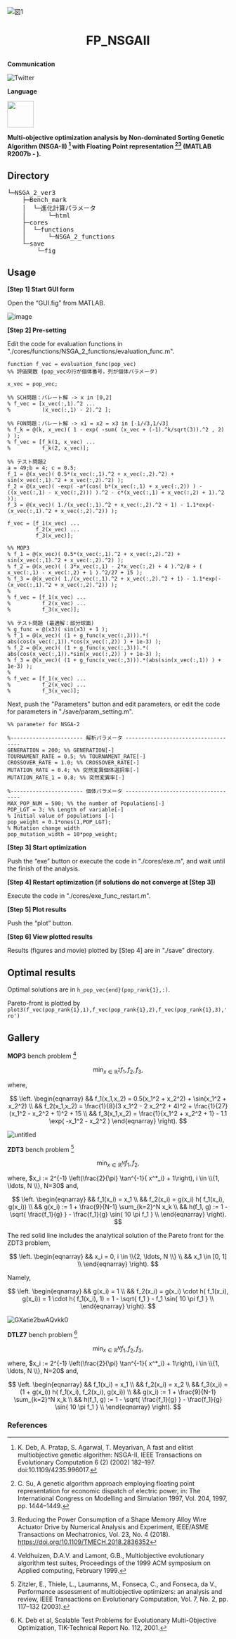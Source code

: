 ![図1](https://user-images.githubusercontent.com/114337358/219954099-4fb00380-c782-446b-ada5-273ca26eb07b.png)

# <p align=center>FP_NSGAII</p>

**Communication**

<a style="text-decoration: none" href="https://twitter.com/hogelungfish_" target="_blank">
    <img src="https://img.shields.io/badge/twitter-%40hogelungfish_-1da1f2.svg" alt="Twitter">
</a>
<p>

**Language**
<p>
<img src="https://cdn.jsdelivr.net/gh/devicons/devicon/icons/matlab/matlab-original.svg" width="60"/>
<p>


__Multi-objective optimization analysis by Non-dominated Sorting Genetic Algorithm (NSGA-II) [^1] with Floating Point representation [^2][^4] (MATLAB R2007b - ).__

    
## Directory
<pre>
└─NSGA_2_ver3
    ├─Bench_mark
    │  └─進化計算パラメータ
    │      └─html
    ├─cores
    │  └─functions
    │      └─NSGA_2_functions
    └─save
        └─fig
</pre>

<!---
## Publications

If you use this work in an academic context, please cite the following publication(s):

* Reducing the Power Consumption of a Shape Memory Alloy Wire Actuator Drive by Numerical Analysis and Experiment, IEEE/ASME Transactions on Mechatronics, Vol. 23, No. 4 (2018).  
https://doi.org/10.1109/TMECH.2018.2836352

````
@ARTICLE{8358981,
  author={Yamano, Akio and Shintani, Atsuhiko and Ito, Tomohiro and Nakagawa, Chihiro},
  journal={IEEE/ASME Transactions on Mechatronics}, 
  title={Reducing the Power Consumption of a Shape Memory Alloy Wire Actuator Drive by Numerical Analysis and Experiment}, 
  year={2018},
  volume={23},
  number={4},
  pages={1854-1865},
  doi={10.1109/TMECH.2018.2836352}
}
````
-->    
    
## Usage


__[Step 1] Start GUI form__

Open the “GUI.fig” from MATLAB.

![image](https://github.com/KRproject-tech/FreeSurface_Vortex_Sheet_Model/assets/114337358/1ec9b2fd-6ca4-4a68-bffa-2ccf86901921)


__[Step 2] Pre-setting__

Edit the code for evaluation functions in "./cores/functions/NSGA_2_functions/evaluation_func.m".

````
function f_vec = evaluation_func(pop_vec)
%% 評価関数 (pop_vecの行が個体番号，列が個体パラメータ)

x_vec = pop_vec;

%% SCH問題：パレート解 -> x in [0,2]
% f_vec = [x_vec(:,1).^2 ...
%          (x_vec(:,1) - 2).^2 ]; 

%% FON問題：パレート解 -> x1 = x2 = x3 in [-1/√3,1/√3] 
% f_k = @(k, x_vec)( 1 - exp( -sum( (x_vec + (-1).^k/sqrt(3)).^2 , 2) ) );
% f_vec = [f_k(1, x_vec) ...
%          f_k(2, x_vec)];
     
%% テスト問題2
a = 49;b = 4; c = 0.5;
f_1 = @(x_vec)( 0.5*(x_vec(:,1).^2 + x_vec(:,2).^2) + sin(x_vec(:,1).^2 + x_vec(:,2).^2) );
f_2 = @(x_vec)( -exp( -a*(cos( b*(x_vec(:,1) + x_vec(:,2)) ) - ((x_vec(:,1) - x_vec(:,2))) ).^2 - c*(x_vec(:,1) + x_vec(:,2) + 1).^2  ));
f_3 = @(x_vec)( 1./(x_vec(:,1).^2 + x_vec(:,2).^2 + 1) - 1.1*exp(-(x_vec(:,1).^2 + x_vec(:,2).^2)) );

f_vec = [f_1(x_vec) ...
         f_2(x_vec) ...
         f_3(x_vec)];

%% MOP3
% f_1 = @(x_vec)( 0.5*(x_vec(:,1).^2 + x_vec(:,2).^2) + sin(x_vec(:,1).^2 + x_vec(:,2).^2) );
% f_2 = @(x_vec)( ( 3*x_vec(:,1) - 2*x_vec(:,2) + 4 ).^2/8 + ( x_vec(:,1) - x_vec(:,2) + 1 ).^2/27 + 15 );
% f_3 = @(x_vec)( 1./(x_vec(:,1).^2 + x_vec(:,2).^2 + 1) - 1.1*exp(-(x_vec(:,1).^2 + x_vec(:,2).^2)) );
% 
% f_vec = [f_1(x_vec) ...
%          f_2(x_vec) ...
%          f_3(x_vec)];

%% テスト問題 (最適解：部分球面)
% g_func = @(x3)( sin(x3) + 1 );
% f_1 = @(x_vec)( (1 + g_func(x_vec(:,3))).*( abs(cos(x_vec(:,1)).*cos(x_vec(:,2)) ) + 1e-3) );
% f_2 = @(x_vec)( (1 + g_func(x_vec(:,3))).*( abs(cos(x_vec(:,1)).*sin(x_vec(:,2)) ) + 1e-3) );
% f_3 = @(x_vec)( (1 + g_func(x_vec(:,3))).*(abs(sin(x_vec(:,1)) ) + 1e-3) );
% 
% f_vec = [f_1(x_vec) ...
%          f_2(x_vec) ...
%          f_3(x_vec)];
````

Next, push the "Parameters" button and edit parameters, or edit the code for parameters in "./save/param_setting.m".

````
%% parameter for NSGA-2

%----------------------- 解析パラメータ ------------------------------------
GENERATION = 200; %% GENERATION[-]
TOURNAMENT_RATE = 0.5; %% TOURNAMENT_RATE[-]
CROSSOVER_RATE = 1.0; %% CROSSOVER_RATE[-]
MUTATION_RATE = 0.4; %% 突然変異個体選択率[-]
MUTATION_RATE_1 = 0.8; %% 突然変異率[-]

%----------------------- 個体パラメータ ------------------------------------
MAX_POP_NUM = 500; %% the number of Populations[-]
POP_LGT = 3; %% Length of variable[-]
% Initial value of populations [-]
pop_weight = 0.1*ones(1,POP_LGT); 
% Mutation change width
pop_mutation_width = 10*pop_weight;
````

__[Step 3] Start optimization__

Push the “exe” button or execute the code in "./cores/exe.m", and wait until the finish of the analysis.

__[Step 4] Restart optimization (if solutions do not converge at [Step 3])__

Execute the code in "./cores/exe_func_restart.m".

__[Step 5] Plot results__

Push the “plot” button.
    
__[Step 6] View plotted results__

Results (figures and movie) plotted by [Step 4] are in "./save" directory.



## Optimal results

Optimal solutions are in `h_pop_vec{end}(pop_rank{1},:)`.

Pareto-front is plotted by `plot3(f_vec(pop_rank{1},1),f_vec(pop_rank{1},2),f_vec(pop_rank{1},3),'ro')`

## Gallery


__MOP3__ bench problem [^3]

$$
\min_{x \in \mathbb{R}^2} f_1, f_2, f_3, 
$$

where,

$$ 
\left.
\begin{eqnarray}
&& f_1(x_1,x_2) = 0.5(x_1^2 + x_2^2) + \sin(x_1^2 + x_2^2) \\
&& f_2(x_1,x_2) = \frac{1}{8}(3 x_1^2 - 2 x_2^2 + 4)^2 + \frac{1}{27}(x_1^2 - x_2^2 + 1)^2 + 15 \\
&& f_3(x_1,x_2) = \frac{1}{x_1^2 + x_2^2 + 1} - 1.1 \exp( -x_1^2 - x_2^2 )
\end{eqnarray}
\right).
$$

![untitled](https://user-images.githubusercontent.com/114337358/192941614-b21db790-023d-4ea5-b123-1c01fb182c7b.png)

__ZDT3__ bench problem [^5]

$$
\min_{x \in \mathbb{R}^N} f_1, f_2, 
$$

where, $x_i := 2^{-1} \left(\frac{2}{\pi} \tan^{-1}{ x^*_i} + 1\right), i \in \\{1, \ldots, N \\}, N=30$ and,

$$ 
\left.
\begin{eqnarray}
&& f_1(x_i) = x_1 \\
&& f_2(x_i) = g(x_i) h( f_1(x_i), g(x_i)) \\
&& g(x_i) := 1 + \frac{9}{N-1} \sum_{k=2}^N x_k \\
&& h(f_1, g) := 1 - \sqrt{ \frac{f_1}{g} } - \frac{f_1}{g} \sin{ 10 \pi f_1 } \\
\end{eqnarray}
\right).
$$

The red solid line includes the analytical solution of the Pareto front for the ZDT3 problem,

$$ 
\left.
\begin{eqnarray}
&& x_i = 0,  i \in \\{2, \ldots, N \\} \\
&& x_1 \in [0, 1] \\
\end{eqnarray}
\right).
$$

Namely, 

$$ 
\left.
\begin{eqnarray}
&& g(x_i) = 1 \\
&& f_2(x_i) = g(x_i) \cdot h( f_1(x_i), g(x_i)) = 1 \cdot h( f_1(x_i), 1) = 1 - \sqrt{ f_1 } - f_1 \sin{ 10 \pi f_1 } \\
\end{eqnarray}
\right).
$$

![GXatie2bwAQvkk0](https://github.com/user-attachments/assets/5fb7714f-f632-41bd-a15e-70a70f8a1bc9)



__DTLZ7__ bench problem [^6]

$$
\min_{x \in \mathbb{R}^N} f_1, f_2, f_3, 
$$

where, $x_i := 2^{-1} \left(\frac{2}{\pi} \tan^{-1}{ x^*_i} + 1\right), i \in \\{1, \ldots, N \\}, N=20$ and,

$$ 
\left.
\begin{eqnarray}
&& f_1(x_i) = x_1 \\
&& f_2(x_i) = x_2 \\
&& f_3(x_i) = (1 + g(x_i)) h( f_1(x_i), f_2(x_i), g(x_i)) \\
&& g(x_i) := 1 + \frac{9}{N-1} \sum_{k=2}^N x_k \\
&& h(f_1, g) := 1 - \sqrt{ \frac{f_1}{g} } - \frac{f_1}{g} \sin{ 10 \pi f_1 } \\
\end{eqnarray}
\right).
$$

### References
[^1]: K. Deb, A. Pratap, S. Agarwal, T. Meyarivan, A fast and elitist multiobjective genetic algorithm: NSGA-II, IEEE Transactions on Evolutionary Computation 6 (2) (2002) 182–197. doi:10.1109/4235.996017.

[^2]: C. Su, A genetic algorithm approach employing floating point representation for economic dispatch of electric power, in: The International Congress on Modelling and Simulation 1997, Vol. 204, 1997, pp. 1444–1449.

[^3]: Veldhuizen, D.A.V. and Lamont, G.B., Multiobjective evolutionary algorithm test suites, Proceedings of the 1999 ACM symposium on Applied computing, February 1999.

[^4]: Reducing the Power Consumption of a Shape Memory Alloy Wire Actuator Drive by Numerical Analysis and Experiment, IEEE/ASME Transactions on Mechatronics, Vol. 23, No. 4 (2018).  
https://doi.org/10.1109/TMECH.2018.2836352

[^5]: Zitzler, E., Thiele, L., Laumanns, M., Fonseca, C., and Fonseca, da V., Performance assessment of multiobjective optimizers: an analysis and review, IEEE Transactions on Evolutionary Computation, Vol. 7, No. 2, pp. 117–132 (2003).

[^6]: K. Deb et al, Scalable Test Problems for Evolutionary Multi-Objective Optimization, TIK-Technical Report No. 112, 2001.

